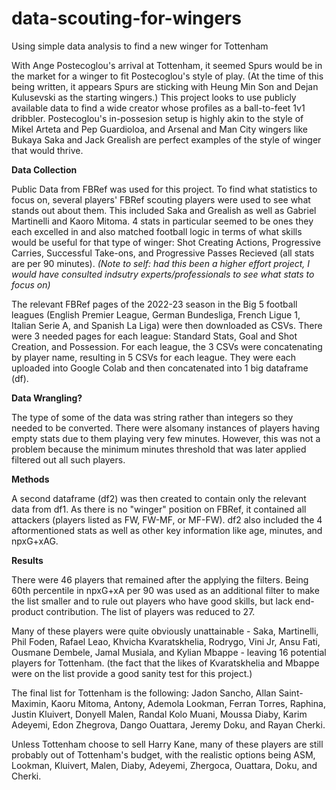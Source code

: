 # data-scouting-for-wingers

Using simple data analysis to find a new winger for Tottenham




With Ange Postecoglou's arrival at Tottenham, it seemed Spurs would be in the market for a winger to fit Postecoglou's style of play. (At the time of this being written, it appears Spurs are sticking with Heung Min Son and Dejan Kulusevski as the starting wingers.) This project looks to use publicly available data to find a wide creator whose profiles as a ball-to-feet 1v1 dribbler. Postecoglou's in-possesion setup is highly akin to the style of Mikel Arteta and Pep Guardioloa, and Arsenal and Man City wingers like Bukaya Saka and Jack Grealish are perfect examples of the style of winger that would thrive.  



**Data Collection**

Public Data from FBRef was used for this project. To find what statistics to focus on, several players' FBRef scouting players were used to see what stands out about them. This included Saka and Grealish as well as Gabriel Martinelli and Kaoro Mitoma. 4 stats in particular seemed to be ones they each excelled in and also matched football logic in terms of what skills would be useful for that type of winger: Shot Creating Actions, Progressive Carries, Successful Take-ons, and Progressive Passes Recieved (all stats are per 90 minutes). _(Note to self: had this been a higher effort project, I would have consulted indsutry experts/professionals to see what stats to focus on)_

The relevant FBRef pages of the 2022-23 season in the Big 5 football leagues (English Premier League, German Bundesliga, French Ligue 1, Italian Serie A, and Spanish La Liga) were then downloaded as CSVs. There were 3 needed pages for each league: Standard Stats, Goal and Shot Creation, and Possession. For each league, the 3 CSVs were concatenating by player name, resulting in 5 CSVs for each league. They were each uploaded into Google Colab and then concatenated into 1 big dataframe (df).


**Data Wrangling?**

The type of some of the data was string rather than integers so they needed to be converted. There were alsomany instances of players having empty stats due to them playing very few minutes. However, this was not a problem because the minimum minutes threshold that was later applied filtered out all such players. 

**Methods**

A second dataframe (df2) was then created to contain only the relevant data from df1. As there is no "winger" position on FBRef, it contained all attackers (players listed as FW, FW-MF, or MF-FW). df2 also included the 4 aftormentioned stats as well as other key information like age, minutes, and npxG+xAG. 

**Results**

There were 46 players that remained after the applying the filters. Being 60th percentile in npxG+xA per 90 was used as an additional filter to make the list smaller and to rule out players who have good skills, but lack end-product contribution. The list of players was reduced to 27.

Many of these players were quite obviously unattainable - Saka, Martinelli, Phil Foden, Rafael Leao, Khvicha Kvaratskhelia, Rodrygo, Vini Jr, Ansu Fati, Ousmane Dembele, Jamal Musiala, and Kylian Mbappe - leaving 16 potential players for Tottenham. (the fact that the likes of Kvaratskhelia and Mbappe were on the list provide a good sanity test for this project.)

The final list for Tottenham is the following: Jadon Sancho, Allan Saint-Maximin, Kaoru Mitoma, Antony, Ademola Lookman, Ferran Torres, Raphina, Justin Kluivert, Donyell Malen, Randal Kolo Muani, Moussa Diaby, Karim Adeyemi, Edon Zhegrova, Dango Ouattara, Jeremy Doku, and Rayan Cherki.


Unless Tottenham choose to sell Harry Kane, many of these players are still probably out of Tottenham's budget, with the realistic options being ASM, Lookman, Kluivert, Malen, Diaby, Adeyemi, Zhergoca, Ouattara, Doku, and Cherki.



